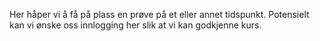 Her håper vi å få på plass en prøve på et eller annet tidspunkt. Potensielt kan vi ønske oss innlogging her slik at vi kan godkjenne kurs. 
